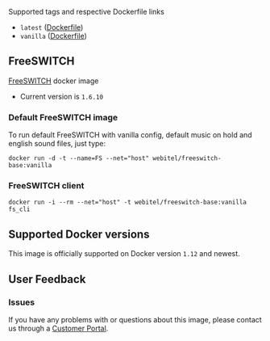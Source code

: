 Supported tags and respective Dockerfile links

- `latest` ([Dockerfile](https://github.com/kovalyshyn/docker-freeswitch/blob/master/Dockerfile))
- `vanilla` ([Dockerfile](https://github.com/kovalyshyn/docker-freeswitch/blob/vanilla/Dockerfile))

## FreeSWITCH

[FreeSWITCH](http://www.freeswitch.org/) docker image

- Current version is `1.6.10`

### Default FreeSWITCH image

To run default FreeSWITCH with vanilla config, default music on hold and english sound files, just type:

	docker run -d -t --name=FS --net="host" webitel/freeswitch-base:vanilla

### FreeSWITCH client
	
	docker run -i --rm --net="host" -t webitel/freeswitch-base:vanilla fs_cli


## Supported Docker versions

This image is officially supported on Docker version `1.12` and newest.

## User Feedback

### Issues
If you have any problems with or questions about this image, please contact us through a [Customer Portal](https://my.webitel.com/).

